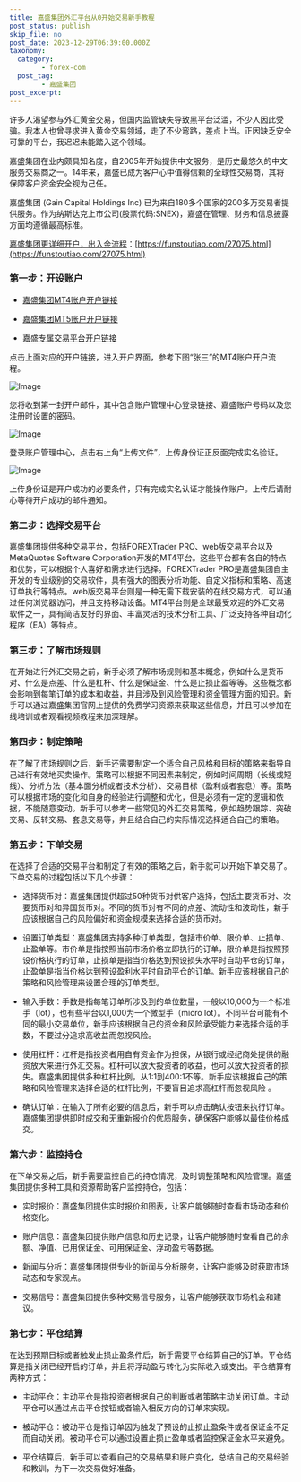 ```yaml
---
title: 嘉盛集团外汇平台从0开始交易新手教程
post_status: publish
skip_file: no
post_date: 2023-12-29T06:39:00.000Z
taxonomy:
  category:
        - forex-com
  post_tag:
        - 嘉盛集团
post_excerpt: 
---
```

许多人渴望参与外汇黄金交易，但国内监管缺失导致黑平台泛滥，不少人因此受骗。我本人也曾寻求进入黄金交易领域，走了不少弯路，差点上当。正因缺乏安全可靠的平台，我迟迟未能踏入这个领域。

嘉盛集团在业内颇具知名度，自2005年开始提供中文服务，是历史最悠久的中文服务交易商之一。14年来，嘉盛已成为客户心中值得信赖的全球性交易商，其将保障客户资金安全视为己任。

嘉盛集团 (Gain Capital Holdings Inc) 已为来自180多个国家的200多万交易者提供服务。作为纳斯达克上市公司(股票代码:SNEX)，嘉盛在管理、财务和信息披露方面均遵循最高标准。

[嘉盛集团更详细开户，出入金流程](https://funstoutiao.com/27075.html)：[https://funstoutiao.com/27075.html](https://funstoutiao.com/27075.html)

### 第一步：开设账户

* [嘉盛集团MT4账户开户链接](https://s.ssgg.net/jsmt4)

* [嘉盛集团MT5账户开户链接](https://s.ssgg.net/jsmt5)

* [嘉盛专属交易平台开户链接](https://s.ssgg.net/js)

点击上面对应的开户链接，进入开户界面，参考下图“张三”的MT4账户开户流程。

![Image](https://prod-files-secure.s3.us-west-2.amazonaws.com/39ed1227-6d7d-4570-be36-9ccd4a2c4241/7a167aea-686b-400d-af59-4e18eb607a40/640.png?X-Amz-Algorithm=AWS4-HMAC-SHA256&X-Amz-Content-Sha256=UNSIGNED-PAYLOAD&X-Amz-Credential=ASIAZI2LB466SFTQLA7X%2F20251017%2Fus-west-2%2Fs3%2Faws4_request&X-Amz-Date=20251017T041309Z&X-Amz-Expires=3600&X-Amz-Security-Token=IQoJb3JpZ2luX2VjEPL%2F%2F%2F%2F%2F%2F%2F%2F%2F%2FwEaCXVzLXdlc3QtMiJHMEUCIQCN%2F4oP2SD6CwKA0FZuTWT6WC52Vqga1b63pT%2BKKR40WgIgS1YzFv4HCzELFTZ6H97nc6Wo4ScxpSFzioOFAO8JCOcqiAQIm%2F%2F%2F%2F%2F%2F%2F%2F%2F%2F%2FARAAGgw2Mzc0MjMxODM4MDUiDNRe4VvN0doPN5ioQSrcA8zERuVvUQSP7eXv3QiA456CnPfl82bD5Vw%2F%2BiveCXd9rfjJmHkmlkWx6mMC2Kk0yRBK%2BrhPGYxPkvGgRX9fbTgBwo2ucpd61HqiZZk%2BcpgquXFCmYTxxwWTHBE620TWn7hosXaOLCI7yIdg0CAD%2FjvgLd75xLTC77yIEI7oYX3M9E58OLinVpL9egkrzNRfqLIE9kI9ceY6k4FRReIlMT9ttLp%2FpsoY6a%2FWePah%2BH5KhHrBYW6c3Qx%2Bj4Rlf%2FTNOXOEx3iPH7M%2BSOU%2FHrMxGWBzx%2F%2BlbumfCLzvI%2FBjB%2FVJZGgBiGoL8zJPsw%2FmC%2F4bB%2Bgt0kx9hcjQAimDs4%2BD%2BaYLLlkRmmpAbfUrKdDrb7NhBkrOGUDUhTSUMrBypDLF7Z%2Fhi8b07Mwr3JFw4Kj8pCiE2Om22dQmtV%2BWC0B6%2FO%2BQdWL2pzHxR5o8v9VaXto23SCyKZBybJTscntiBLVU20EkKCJPO%2BFcr5jMkPmPa3objeAtLn0p3k9oJxDQhcVJqYRRn%2BQ0WzqvZ1n%2BlIMAeYWv0qGbFaM766X%2FuOQpPSUZVFk3DDM6nmgcDNBwJ29OvkghFyoDEtQrDHiFWrSK7v7epT83ba3Hlt3htt5j1M3FhkUpAVRSEQg4eMCtMKTCxscGOqUBMN58uWsypz9eW0x2YlkVNVEsM7zkaVA7LRrbFkacgSIBBMHc6mAhYS3x1LRJ%2F4qcEAZ8tQKVhq187SSST3DNEdIs98%2BM3Sc1ht1toCVLMumJyqTn%2F6Dp6MrXmzC2AEAf76XwkpyWuGw53yVgBWC8FC6Cc5Vv3KiWMTvF0tW5a7bKVWj%2F3plkz1%2Fnf%2F%2FFPbhi4a7zzpFGKMDISHNIIYUYHQFEreoC&X-Amz-Signature=627b4bc77f92c91a25b744da884ea0410cfac0fdaeb28148b6cee83bd7d35ba5&X-Amz-SignedHeaders=host&x-amz-checksum-mode=ENABLED&x-id=GetObject)

您将收到第一封开户邮件，其中包含账户管理中心登录链接、嘉盛账户号码以及您注册时设置的密码。

![Image](https://prod-files-secure.s3.us-west-2.amazonaws.com/39ed1227-6d7d-4570-be36-9ccd4a2c4241/eaa1c6b3-2877-4284-a0e1-530e222c27fb/image.png?X-Amz-Algorithm=AWS4-HMAC-SHA256&X-Amz-Content-Sha256=UNSIGNED-PAYLOAD&X-Amz-Credential=ASIAZI2LB466SFTQLA7X%2F20251017%2Fus-west-2%2Fs3%2Faws4_request&X-Amz-Date=20251017T041309Z&X-Amz-Expires=3600&X-Amz-Security-Token=IQoJb3JpZ2luX2VjEPL%2F%2F%2F%2F%2F%2F%2F%2F%2F%2FwEaCXVzLXdlc3QtMiJHMEUCIQCN%2F4oP2SD6CwKA0FZuTWT6WC52Vqga1b63pT%2BKKR40WgIgS1YzFv4HCzELFTZ6H97nc6Wo4ScxpSFzioOFAO8JCOcqiAQIm%2F%2F%2F%2F%2F%2F%2F%2F%2F%2F%2FARAAGgw2Mzc0MjMxODM4MDUiDNRe4VvN0doPN5ioQSrcA8zERuVvUQSP7eXv3QiA456CnPfl82bD5Vw%2F%2BiveCXd9rfjJmHkmlkWx6mMC2Kk0yRBK%2BrhPGYxPkvGgRX9fbTgBwo2ucpd61HqiZZk%2BcpgquXFCmYTxxwWTHBE620TWn7hosXaOLCI7yIdg0CAD%2FjvgLd75xLTC77yIEI7oYX3M9E58OLinVpL9egkrzNRfqLIE9kI9ceY6k4FRReIlMT9ttLp%2FpsoY6a%2FWePah%2BH5KhHrBYW6c3Qx%2Bj4Rlf%2FTNOXOEx3iPH7M%2BSOU%2FHrMxGWBzx%2F%2BlbumfCLzvI%2FBjB%2FVJZGgBiGoL8zJPsw%2FmC%2F4bB%2Bgt0kx9hcjQAimDs4%2BD%2BaYLLlkRmmpAbfUrKdDrb7NhBkrOGUDUhTSUMrBypDLF7Z%2Fhi8b07Mwr3JFw4Kj8pCiE2Om22dQmtV%2BWC0B6%2FO%2BQdWL2pzHxR5o8v9VaXto23SCyKZBybJTscntiBLVU20EkKCJPO%2BFcr5jMkPmPa3objeAtLn0p3k9oJxDQhcVJqYRRn%2BQ0WzqvZ1n%2BlIMAeYWv0qGbFaM766X%2FuOQpPSUZVFk3DDM6nmgcDNBwJ29OvkghFyoDEtQrDHiFWrSK7v7epT83ba3Hlt3htt5j1M3FhkUpAVRSEQg4eMCtMKTCxscGOqUBMN58uWsypz9eW0x2YlkVNVEsM7zkaVA7LRrbFkacgSIBBMHc6mAhYS3x1LRJ%2F4qcEAZ8tQKVhq187SSST3DNEdIs98%2BM3Sc1ht1toCVLMumJyqTn%2F6Dp6MrXmzC2AEAf76XwkpyWuGw53yVgBWC8FC6Cc5Vv3KiWMTvF0tW5a7bKVWj%2F3plkz1%2Fnf%2F%2FFPbhi4a7zzpFGKMDISHNIIYUYHQFEreoC&X-Amz-Signature=704f5236f299f67523d15f81685938d8c8321f1ec6a6a06edead7a3f5e2f6122&X-Amz-SignedHeaders=host&x-amz-checksum-mode=ENABLED&x-id=GetObject)

登录账户管理中心，点击右上角“上传文件”，上传身份证正反面完成实名验证。

![Image](https://prod-files-secure.s3.us-west-2.amazonaws.com/39ed1227-6d7d-4570-be36-9ccd4a2c4241/54090639-09fc-46b4-a135-e0289f707147/image.png?X-Amz-Algorithm=AWS4-HMAC-SHA256&X-Amz-Content-Sha256=UNSIGNED-PAYLOAD&X-Amz-Credential=ASIAZI2LB466SFTQLA7X%2F20251017%2Fus-west-2%2Fs3%2Faws4_request&X-Amz-Date=20251017T041309Z&X-Amz-Expires=3600&X-Amz-Security-Token=IQoJb3JpZ2luX2VjEPL%2F%2F%2F%2F%2F%2F%2F%2F%2F%2FwEaCXVzLXdlc3QtMiJHMEUCIQCN%2F4oP2SD6CwKA0FZuTWT6WC52Vqga1b63pT%2BKKR40WgIgS1YzFv4HCzELFTZ6H97nc6Wo4ScxpSFzioOFAO8JCOcqiAQIm%2F%2F%2F%2F%2F%2F%2F%2F%2F%2F%2FARAAGgw2Mzc0MjMxODM4MDUiDNRe4VvN0doPN5ioQSrcA8zERuVvUQSP7eXv3QiA456CnPfl82bD5Vw%2F%2BiveCXd9rfjJmHkmlkWx6mMC2Kk0yRBK%2BrhPGYxPkvGgRX9fbTgBwo2ucpd61HqiZZk%2BcpgquXFCmYTxxwWTHBE620TWn7hosXaOLCI7yIdg0CAD%2FjvgLd75xLTC77yIEI7oYX3M9E58OLinVpL9egkrzNRfqLIE9kI9ceY6k4FRReIlMT9ttLp%2FpsoY6a%2FWePah%2BH5KhHrBYW6c3Qx%2Bj4Rlf%2FTNOXOEx3iPH7M%2BSOU%2FHrMxGWBzx%2F%2BlbumfCLzvI%2FBjB%2FVJZGgBiGoL8zJPsw%2FmC%2F4bB%2Bgt0kx9hcjQAimDs4%2BD%2BaYLLlkRmmpAbfUrKdDrb7NhBkrOGUDUhTSUMrBypDLF7Z%2Fhi8b07Mwr3JFw4Kj8pCiE2Om22dQmtV%2BWC0B6%2FO%2BQdWL2pzHxR5o8v9VaXto23SCyKZBybJTscntiBLVU20EkKCJPO%2BFcr5jMkPmPa3objeAtLn0p3k9oJxDQhcVJqYRRn%2BQ0WzqvZ1n%2BlIMAeYWv0qGbFaM766X%2FuOQpPSUZVFk3DDM6nmgcDNBwJ29OvkghFyoDEtQrDHiFWrSK7v7epT83ba3Hlt3htt5j1M3FhkUpAVRSEQg4eMCtMKTCxscGOqUBMN58uWsypz9eW0x2YlkVNVEsM7zkaVA7LRrbFkacgSIBBMHc6mAhYS3x1LRJ%2F4qcEAZ8tQKVhq187SSST3DNEdIs98%2BM3Sc1ht1toCVLMumJyqTn%2F6Dp6MrXmzC2AEAf76XwkpyWuGw53yVgBWC8FC6Cc5Vv3KiWMTvF0tW5a7bKVWj%2F3plkz1%2Fnf%2F%2FFPbhi4a7zzpFGKMDISHNIIYUYHQFEreoC&X-Amz-Signature=e37641584f0e3527a057f671d84e51230d349408cdb43a0c092c31abc4574c0b&X-Amz-SignedHeaders=host&x-amz-checksum-mode=ENABLED&x-id=GetObject)

上传身份证是开户成功的必要条件，只有完成实名认证才能操作账户。上传后请耐心等待开户成功的邮件通知。

### 第二步：选择交易平台

嘉盛集团提供多种交易平台，包括FOREXTrader PRO、web版交易平台以及MetaQuotes Software Corporation开发的MT4平台。这些平台都有各自的特点和优势，可以根据个人喜好和需求进行选择。FOREXTrader PRO是嘉盛集团自主开发的专业级别的交易软件，具有强大的图表分析功能、自定义指标和策略、高速订单执行等特点。web版交易平台则是一种无需下载安装的在线交易方式，可以通过任何浏览器访问，并且支持移动设备。MT4平台则是全球最受欢迎的外汇交易软件之一，具有简洁友好的界面、丰富灵活的技术分析工具、广泛支持各种自动化程序（EA）等特点。

### 第三步：了解市场规则

在开始进行外汇交易之前，新手必须了解市场规则和基本概念，例如什么是货币对、什么是点差、什么是杠杆、什么是保证金、什么是止损止盈等等。这些概念都会影响到每笔订单的成本和收益，并且涉及到风险管理和资金管理方面的知识。新手可以通过嘉盛集团官网上提供的免费学习资源来获取这些信息，并且可以参加在线培训或者观看视频教程来加深理解。

### 第四步：制定策略

在了解了市场规则之后，新手还需要制定一个适合自己风格和目标的策略来指导自己进行有效地买卖操作。策略可以根据不同因素来制定，例如时间周期（长线或短线）、分析方法（基本面分析或者技术分析）、交易目标（盈利或者套息）等。策略可以根据市场的变化和自身的经验进行调整和优化，但是必须有一定的逻辑和依据，不能随意变动。新手可以参考一些常见的外汇交易策略，例如趋势跟踪、突破交易、反转交易、套息交易等，并且结合自己的实际情况选择适合自己的策略。

### 第五步：下单交易

在选择了合适的交易平台和制定了有效的策略之后，新手就可以开始下单交易了。下单交易的过程包括以下几个步骤：

* 选择货币对：嘉盛集团提供超过50种货币对供客户选择，包括主要货币对、次要货币对和异国货币对。不同的货币对有不同的点差、流动性和波动性，新手应该根据自己的风险偏好和资金规模来选择合适的货币对。

* 设置订单类型：嘉盛集团支持多种订单类型，包括市价单、限价单、止损单、止盈单等。市价单是指按照当前市场价格立即执行的订单，限价单是指按照预设价格执行的订单，止损单是指当价格达到预设损失水平时自动平仓的订单，止盈单是指当价格达到预设盈利水平时自动平仓的订单。新手应该根据自己的策略和风险管理来设置合理的订单类型。

* 输入手数：手数是指每笔订单所涉及到的单位数量，一般以10,000为一个标准手（lot），也有些平台以1,000为一个微型手（micro lot）。不同平台可能有不同的最小交易单位，新手应该根据自己的资金和风险承受能力来选择合适的手数，不要过分追求高收益而忽视风险。

* 使用杠杆：杠杆是指投资者用自有资金作为担保，从银行或经纪商处提供的融资放大来进行外汇交易。杠杆可以放大投资者的收益，也可以放大投资者的损失。嘉盛集团提供多种杠杆比例，从1:1到400:1不等。新手应该根据自己的策略和风险管理来选择合适的杠杆比例，不要盲目追求高杠杆而忽视风险 。

* 确认订单：在输入了所有必要的信息后，新手可以点击确认按钮来执行订单。嘉盛集团提供即时成交和无重新报价的优质服务，确保客户能够以最佳价格成交。

### 第六步：监控持仓

在下单交易之后，新手需要监控自己的持仓情况，及时调整策略和风险管理。嘉盛集团提供多种工具和资源帮助客户监控持仓，包括：

* 实时报价：嘉盛集团提供实时报价和图表，让客户能够随时查看市场动态和价格变化。

* 账户信息：嘉盛集团提供账户信息和历史记录，让客户能够随时查看自己的余额、净值、已用保证金、可用保证金、浮动盈亏等数据。

* 新闻与分析：嘉盛集团提供专业的新闻与分析服务，让客户能够及时获取市场动态和专家观点。

* 交易信号：嘉盛集团提供多种交易信号服务，让客户能够获取市场机会和建议。

### 第七步：平仓结算

在达到预期目标或者触发止损止盈条件后，新手需要平仓结算自己的订单。平仓结算是指关闭已经开启的订单，并且将浮动盈亏转化为实际收入或支出。平仓结算有两种方式：

* 主动平仓：主动平仓是指投资者根据自己的判断或者策略主动关闭订单。主动平仓可以通过点击平仓按钮或者输入相反方向的订单来实现。

* 被动平仓：被动平仓是指订单因为触发了预设的止损止盈条件或者保证金不足而自动关闭。被动平仓可以通过设置止损止盈单或者监控保证金水平来避免。

* 平仓结算后，新手可以查看自己的交易结果和账户变化，总结自己的交易经验和教训，为下一次交易做好准备。